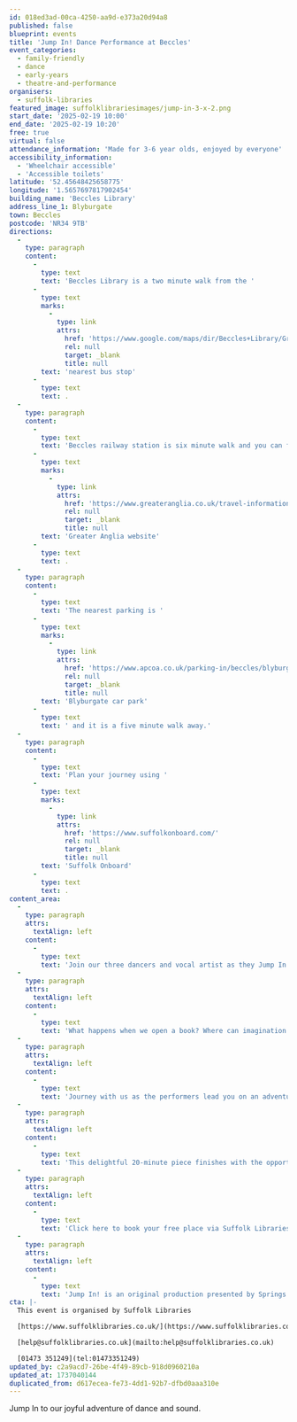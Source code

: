```yaml
---
id: 018ed3ad-00ca-4250-aa9d-e373a20d94a8
published: false
blueprint: events
title: 'Jump In! Dance Performance at Beccles'
event_categories:
  - family-friendly
  - dance
  - early-years
  - theatre-and-performance
organisers:
  - suffolk-libraries
featured_image: suffolklibrariesimages/jump-in-3-x-2.png
start_date: '2025-02-19 10:00'
end_date: '2025-02-19 10:20'
free: true
virtual: false
attendance_information: 'Made for 3-6 year olds, enjoyed by everyone'
accessibility_information:
  - 'Wheelchair accessible'
  - 'Accessible toilets'
latitude: '52.45648425658775'
longitude: '1.5657697817902454'
building_name: 'Beccles Library'
address_line_1: Blyburgate
town: Beccles
postcode: 'NR34 9TB'
directions:
  -
    type: paragraph
    content:
      -
        type: text
        text: 'Beccles Library is a two minute walk from the '
      -
        type: text
        marks:
          -
            type: link
            attrs:
              href: 'https://www.google.com/maps/dir/Beccles+Library/Grove+Road,+Beccles+NR34+9TG/@52.4557532,1.5633626,17z/data=!3m1!4b1!4m14!4m13!1m5!1m1!1s0x47d9f6182299c073:0x2d0c83895bb0b63a!2m2!1d1.5658127!2d52.456262!1m5!1m1!1s0x47d9f61836eabf2f:0xd313f809f0370fac!2m2!1d1.566326!2d52.455276!3e2?entry=ttu'
              rel: null
              target: _blank
              title: null
        text: 'nearest bus stop'
      -
        type: text
        text: .
  -
    type: paragraph
    content:
      -
        type: text
        text: 'Beccles railway station is six minute walk and you can find up to date timetables on the '
      -
        type: text
        marks:
          -
            type: link
            attrs:
              href: 'https://www.greateranglia.co.uk/travel-information/station-information/suy'
              rel: null
              target: _blank
              title: null
        text: 'Greater Anglia website'
      -
        type: text
        text: .
  -
    type: paragraph
    content:
      -
        type: text
        text: 'The nearest parking is '
      -
        type: text
        marks:
          -
            type: link
            attrs:
              href: 'https://www.apcoa.co.uk/parking-in/beccles/blyburgate-beccles/'
              rel: null
              target: _blank
              title: null
        text: 'Blyburgate car park'
      -
        type: text
        text: ' and it is a five minute walk away.'
  -
    type: paragraph
    content:
      -
        type: text
        text: 'Plan your journey using '
      -
        type: text
        marks:
          -
            type: link
            attrs:
              href: 'https://www.suffolkonboard.com/'
              rel: null
              target: _blank
              title: null
        text: 'Suffolk Onboard'
      -
        type: text
        text: .
content_area:
  -
    type: paragraph
    attrs:
      textAlign: left
    content:
      -
        type: text
        text: 'Join our three dancers and vocal artist as they Jump In to a hilarious world of make-believe. '
  -
    type: paragraph
    attrs:
      textAlign: left
    content:
      -
        type: text
        text: 'What happens when we open a book? Where can imagination take us? This playful performance for young children is packed with exploration and joy. The show is made by children and grownups for audiences aged 3-6, and is enjoyed by everyone. '
  -
    type: paragraph
    attrs:
      textAlign: left
    content:
      -
        type: text
        text: 'Journey with us as the performers lead you on an adventure accompanied by sounds to make you giggle and gasp with surprise, whilst discovering the treasures contained within the pages of a book. Be amazed by the way the dancers tangle and untangle themselves, their gravity defying leaps and their infectious energy. Enjoy the mischief of noise as our vocal artist weaves his magic, providing a unique soundtrack for each show. '
  -
    type: paragraph
    attrs:
      textAlign: left
    content:
      -
        type: text
        text: 'This delightful 20-minute piece finishes with the opportunity to show us your moves, and boogie with the dancers. '
  -
    type: paragraph
    attrs:
      textAlign: left
    content:
      -
        type: text
        text: 'Click here to book your free place via Suffolk Libraries website.'
  -
    type: paragraph
    attrs:
      textAlign: left
    content:
      -
        type: text
        text: 'Jump In! is an original production presented by Springs Dance Company. Jump In! was created by: Artistic Director - Ruth Hughes, Performers - Ella Fleetwood, George Perez & Hannah Rotchell and Vocal Sound Artist - Randolph Matthews. Collaborators - The children of Great Yarmouth, Lowestoft and Thetford.'
cta: |-
  This event is organised by Suffolk Libraries

  [https://www.suffolklibraries.co.uk/](https://www.suffolklibraries.co.uk/) 

  [help@suffolklibraries.co.uk](mailto:help@suffolklibraries.co.uk)

  [01473 351249](tel:01473351249)
updated_by: c2a9acd7-26be-4f49-89cb-918d0960210a
updated_at: 1737040144
duplicated_from: d617ecea-fe73-4dd1-92b7-dfbd0aaa310e
---
```

Jump In to our joyful adventure of dance and sound.